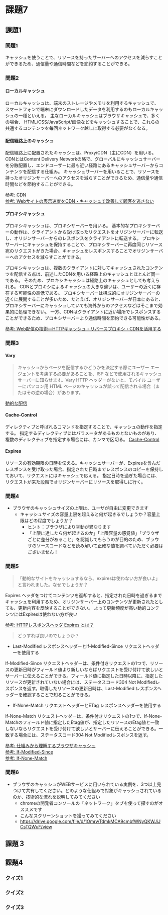 # 課題7

## 課題1

### 問題1

キャッシュを使うことで、リソースを持ったサーバーへのアクセスを減らすことができるため、通信量や通信時間などを節約することができる。

### 問題2

#### ローカルキャッシュ

ローカルキャッシュは、端末のストレージやメモリを利用するキャッシュで、
スマートフォンで端末にダウンロードしたデータを利用するのもローカルキャッシュの一種といえる。
主なローカルキャッシュはブラウザキャッシュで、多くの場合、
HTML/CSS/JavaScript/画像などをキャッシュすることで、これらの共通するコンテンツを毎回ネットワーク越しに取得する必要がなくなる。

#### 配信経路上のキャッシュ

配信経路上に配置されたキャッシュは、Proxy/CDN（主にCDN）を用いる。
CDNとはContent Delivery Networkの略で、グローバルにキャッシュサーバーを分散配置し、エンドユーザーに最も近い経路にあるキャッシュサーバーからコンテンツを配信する仕組み。
キャッシュサーバーを用いることで、リソースを持ったオリジンサーバーへのアクセスを減らすことができるため、通信量や通信時間などを節約することができる。

[参考: CDN](https://www.otsuka-shokai.co.jp/words/cdn.html)  
[参考: Webサイトの表⽰速度をCDN・キャッシュで改善して顧客を逃さない](https://www.ntt.com/bizon/network-ict_website-response.html)

#### プロキシキャッシュ

プロキシキャッシュは、プロキシサーバーを用いる。
基本的なプロキシサーバーの動作は、クライアントから受け取ったリクエストをオリジンサーバーに転送し、オリジンサーバーからのレスポンスをクライアントに転送する。
プロキシサーバーにキャッシュを保持することで、プロキシサーバーに再度同じリソース宛のリクエストがきた場合、キャッシュをレスポンスすることでオリジンサーバーへのアクセスを減らすことができる。  

プロキシキャッシュは、複数のクライアントに対してキャッシュされたコンテンツを配信する点は、前述したCDNを用いる経路上のキャッシュとほとんど同一である。
そのため、プロキシキャッシュは経路上のキャッシュとしても考えられる。
CDNとプロキシによるキャッシュの大きな違いは、ユーザーの近くに存在する可能性の高低である。
プロキシサーバーは構成的にオリジンサーバーの近くに展開することが多いため、たとえば、オリジンサーバーが日本にあると、プロキシサーバーにキャッシュしていても海外からのアクセスなどはそこまで効果的に処理できない。
一方、CDNはクライアントに近い場所でレスポンスすることができるため、プロキシサーバーより通信時間を節約できる可能性がある。

[参考: Web配信の技術―HTTPキャッシュ・リバースプロキシ・CDNを活用する](https://gihyo.jp/book/2021/978-4-297-11925-6)

### 問題3

#### Vary
> キャッシュからページを配信するかどうかを決定する際にユーザー エージェントを考慮する必要があることを、ISP などで使用されるキャッシュ サーバーに知らせます。Vary HTTP ヘッダーがないと、モバイル ユーザーにパソコン用 HTML ページのキャッシュが誤って配信される場合（またはその逆の場合）があります。

[動的な配信](https://developers.google.com/search/mobile-sites/mobile-seo/dynamic-serving?hl=ja#the-vary-http-header)

#### Cache-Control

ディレクティブと呼ばれるコマンドを指定することで、キャッシュの動作を指定する。
指定するディレクティブにはパラメータがあるものとないものがあり、複数のディレクティブを指定する場合には、カンマで区切る。
[Cache-Control](https://developer.mozilla.org/ja/docs/Web/HTTP/Headers/Cache-Control)

#### Expires

リソースの有効期限の日時を伝える。キャッシュサーバーが、Expiresを含んだレスポンスを受け取った場合、指定された日時までレスポンスのコピーを保持しておいて、リクエストにはキャッシュで応える。
指定日時を過ぎた場合には、リクエストが来た段階でオリジンサーバーにリソースを取得しに行く。

### 問題4

- ブラウザのキャッシュサイズの上限は、ユーザが自由に変更できます
  - キャッシュサイズの容量上限を超えると何が起きるでしょうか？容量上限はどの程度でしょうか？
    - ヒント：ブラウザにより挙動が異なります
    - 「上限に達したら何が起きるのか」「上限容量の感覚値」「ブラウザごとに差分があること」を認識してもらうのが目的のため、ブラウザのソースコードなどを読み解いて正確な値を調べていただく必要はございません！

### 問題5
> 「動的なサイトをキャッシュするなら、expiresは使わない方が良いよ」と言われました。なぜでしょうか？

Expires ヘッダをつけてコンテンツを返却すると、指定された日時を過ぎるまでキャッシュを利用するため、オリジンサーバー上のコンテンツが更新されたとしても、更新内容を反映することができない。 
よって更新頻度が高い動的コンテンツにはExpiresは使わない方が良い

[参考: HTTPレスポンスヘッダ Expires とは？](https://weblabo.oscasierra.net/http-header-response-expires/)

> どうすれば良いのでしょうか？

- Last-Modified レスポンスヘッダーとIf-Modified-Since リクエストヘッダーを使用する

If-Modified-Since リクエストヘッダーは、条件付きリクエストの1つで、リソースの更新日時がフィールド値より新しいならばリクエストを受け付けて欲しいとサーバーに伝えることができる。フィールド値に指定した日時以降に、指定したリソースが更新されていない場合には、ステータスコード304 Not Modifiedレスポンスを返す。取得したリソースの更新日時は、Last-Modified レスポンスヘッダーを確認することで知ることができる。

- If-None-Match リクエストヘッダーとETag レスポンスヘッダーを使用する

If-None-Match リクエストヘッダーは、条件付きリクエストの1つで、If-None-Matchのフィールド値に指定したEtag値が、指定したリソースのEtag値と一致しないならリクエストを受け付けて欲しいとサーバーに伝えることができる。一致する場合には、ステータスコード304 Not Modifiedレスポンスを返す。

[参考: 仕組みから理解するブラウザキャッシュ](https://satoyan419.com/post/browser-caching/)  
[参考: If-Modified-Since](https://developer.mozilla.org/ja/docs/Web/HTTP/Headers/If-Modified-Since)  
[参考: If-None-Match](https://developer.mozilla.org/ja/docs/Web/HTTP/Headers/If-None-Match)

### 問題6

- ブラウザのキャッシュがWEBサービスに用いられている実例を、3つ以上見つけて共有してください。どのような仕組みで対象がキャッシュされているのか、技術的な流れを説明してみてください
  - chromeの開発者コンソールの「ネットワーク」タブを使って探すのがオススメです
  - こんなスクリーンショットを撮ってみてください
  - https://drive.google.com/file/d/1OmrwTdmkMCA9cmbfWNyQKWJiJCsTQWuF/view

## 課題３

## 課題4

### クイズ1

### クイズ2

### クイズ3
